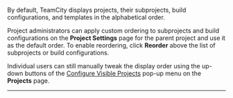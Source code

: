 [//]: # (title: Ordering Projects and Build Configurations)
[//]: # (auxiliary-id: Ordering Projects and Build Configurations)
By default, TeamCity displays projects, their subprojects, build configurations, and templates in the alphabetical order.

Project administrators can apply custom ordering to subprojects and build configurations on the __Project Settings__ page for the parent project and use it as the default order. To enable reordering, click __Reorder__ above the list of subprojects or build configurations.

Individual users can still manually tweak the display order using the up-down buttons of the [Configure Visible Projects](managing-projects-and-build-configurations.md#Configuring+Visibility) pop-up menu on the __Projects__ page.

__ __
